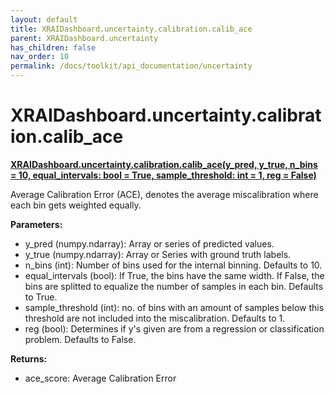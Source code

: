 ```yaml
---
layout: default
title: XRAIDashboard.uncertainty.calibration.calib_ace
parent: XRAIDashboard.uncertainty
has_children: false
nav_order: 10
permalink: /docs/toolkit/api_documentation/uncertainty
---
```


# XRAIDashboard.uncertainty.calibration.calib_ace
**[XRAIDashboard.uncertainty.calibration.calib_ace(y_pred, y_true, n_bins = 10, equal_intervals: bool = True, sample_threshold: int = 1, reg = False)](https://github.com/gaberamolete/XRAIDashboard/blob/main/uncertainty/calibration.py)**


Average Calibration Error (ACE), denotes the average miscalibration where each bin gets weighted equally.


**Parameters:**
- y_pred (numpy.ndarray): Array or series of predicted values.
- y_true (numpy.ndarray): Array or Series with ground truth labels.
- n_bins (int): Number of bins used for the internal binning. Defaults to 10.
- equal_intervals (bool): If True, the bins have the same width. If False, the bins are splitted to equalize the number of samples in each bin. Defaults to True.
- sample_threshold (int): no. of bins with an amount of samples below this threshold are not included into the miscalibration. Defaults to 1.
- reg (bool): Determines if y's given are from a regression or classification problem. Defaults to False.

**Returns:**
- ace_score: Average Calibration Error
